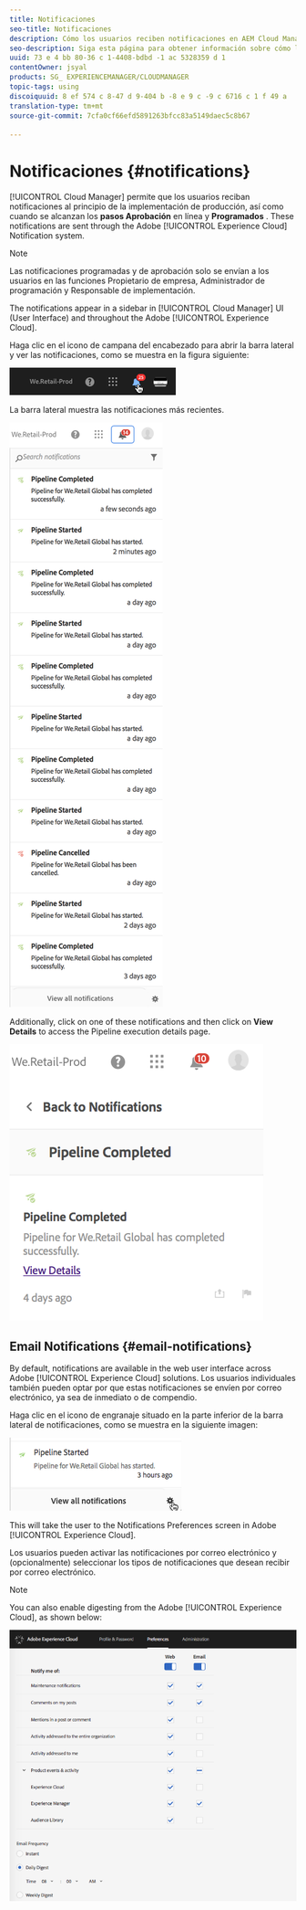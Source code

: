 ```yaml
---
title: Notificaciones
seo-title: Notificaciones
description: Cómo los usuarios reciben notificaciones en AEM Cloud Manager
seo-description: Siga esta página para obtener información sobre cómo los usuarios reciben notificaciones cuando un canal comienza y finaliza (de forma correcta o incorrecta) en AEM Cloud Manager.
uuid: 73 e 4 bb 80-36 c 1-4408-bdbd -1 ac 5328359 d 1
contentOwner: jsyal
products: SG_ EXPERIENCEMANAGER/CLOUDMANAGER
topic-tags: using
discoiquuid: 8 ef 574 c 8-47 d 9-404 b -8 e 9 c -9 c 6716 c 1 f 49 a
translation-type: tm+mt
source-git-commit: 7cfa0cf66efd5891263bfcc83a5149daec5c8b67

---
```



# Notificaciones {#notifications}

[!UICONTROL Cloud Manager] permite que los usuarios reciban notificaciones al principio de la implementación de producción, así como cuando se alcanzan los **pasos Aprobación** en línea y **Programados** . These notifications are sent through the Adobe [!UICONTROL Experience Cloud] Notification system.

>[!NOTE]
>
>Las notificaciones programadas y de aprobación solo se envían a los usuarios en las funciones Propietario de empresa, Administrador de programación y Responsable de implementación.

The notifications appear in a sidebar in [!UICONTROL Cloud Manager] UI (User Interface) and throughout the Adobe [!UICONTROL Experience Cloud].

Haga clic en el icono de campana del encabezado para abrir la barra lateral y ver las notificaciones, como se muestra en la figura siguiente:

![](assets/image2018-7-12_11-52-40.png)

La barra lateral muestra las notificaciones más recientes.

![](assets/screen_shot_2018-07-20at91406pm.png)

Additionally, click on one of these notifications and then click on **View Details** to access the Pipeline execution details page.

![](assets/screen_shot_2018-08-14at43503pm.png)

## Email Notifications {#email-notifications}

By default, notifications are available in the web user interface across Adobe [!UICONTROL Experience Cloud] solutions. Los usuarios individuales también pueden optar por que estas notificaciones se envíen por correo electrónico, ya sea de inmediato o de compendio.

Haga clic en el icono de engranaje situado en la parte inferior de la barra lateral de notificaciones, como se muestra en la siguiente imagen:

![](assets/image2018-7-12_12-8-19.png)

This will take the user to the Notifications Preferences screen in Adobe [!UICONTROL Experience Cloud].

Los usuarios pueden activar las notificaciones por correo electrónico y (opcionalmente) seleccionar los tipos de notificaciones que desean recibir por correo electrónico.

>[!NOTE]
>
>You can also enable digesting from the Adobe [!UICONTROL Experience Cloud], as shown below:

![](assets/image2018-7-12_12-10-51.png)
